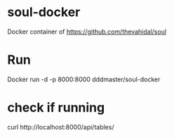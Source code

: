 # soul-docker
Docker container of https://github.com/thevahidal/soul

# Run
Docker run -d -p 8000:8000 dddmaster/soul-docker

# check if running
curl http://localhost:8000/api/tables/
